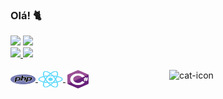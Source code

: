 ### Olá! :cat2:

<div> 
  <a href = "mailto:leandromedeiros0512@gmail.com"><img src="https://img.shields.io/badge/-Gmail-%23333?style=for-the-badge&logo=gmail&logoColor=white" target="_blank"></a>
  <a href="https://www.linkedin.com/in/leandro-medeiros-ti/" target="_blank"><img src="https://img.shields.io/badge/-LinkedIn-%230077B5?style=for-the-badge&logo=linkedin&logoColor=white" target="_blank"></a> 
 
<div> 
  <a href="https://github.com/Leandro-SM">
  <img height="180em" src="https://github-readme-stats.vercel.app/api?username=leandro-sm&show_icons=true&theme=shades-of-purple&include_all_commits=true&count_private=true"/>
  <img height="180em" src="https://github-readme-stats.vercel.app/api/top-langs/?username=leandro-sm&layout=compact&langs_count=7&theme=shades-of-purple"/>
</div>
<div style="display: inline_block"><br>
  <img align="center" alt="logo-Ts" height="30" width="40" src="https://raw.githubusercontent.com/devicons/devicon/master/icons/php/php-original.svg">
  <img align="center" alt="logo-React" height="30" width="40" src="https://raw.githubusercontent.com/devicons/devicon/master/icons/react/react-original.svg">
  <img align="center" alt="logo-Csharp" height="30" width="40" src="https://raw.githubusercontent.com/devicons/devicon/master/icons/csharp/csharp-original.svg">
  <img align="right" alt="cat-icon" height="250" width="250" src="https://cdn-icons-png.flaticon.com/512/220/220202.png">

  
</div>
  
  ##
 
<!--
  ![Snake animation](https://github.com/leandro-sm/leandro-sm/blob/output/github-contribution-grid-snake.svg)
-->
 
</div>
